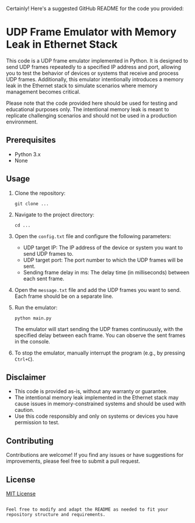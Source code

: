 Certainly! Here's a suggested GitHub README for the code you provided:

# UDP Frame Emulator with Memory Leak in Ethernet Stack

This code is a UDP frame emulator implemented in Python. It is designed to send UDP frames repeatedly to a specified IP address and port, allowing you to test the behavior of devices or systems that receive and process UDP frames. Additionally, this emulator intentionally introduces a memory leak in the Ethernet stack to simulate scenarios where memory management becomes critical.

Please note that the code provided here should be used for testing and educational purposes only. The intentional memory leak is meant to replicate challenging scenarios and should not be used in a production environment.

## Prerequisites

- Python 3.x
- None

## Usage

1. Clone the repository:

   ```
   git clone ...

2. Navigate to the project directory:

   ```shell
   cd ...
   ```

3. Open the `config.txt` file and configure the following parameters:

   - UDP target IP: The IP address of the device or system you want to send UDP frames to.
   - UDP target port: The port number to which the UDP frames will be sent.
   - Sending frame delay in ms: The delay time (in milliseconds) between each sent frame.

4. Open the `message.txt` file and add the UDP frames you want to send. Each frame should be on a separate line.

5. Run the emulator:

   ```shell
   python main.py
   ```

   The emulator will start sending the UDP frames continuously, with the specified delay between each frame. You can observe the sent frames in the console.

6. To stop the emulator, manually interrupt the program (e.g., by pressing `Ctrl+C`).

## Disclaimer

- This code is provided as-is, without any warranty or guarantee.
- The intentional memory leak implemented in the Ethernet stack may cause issues in memory-constrained systems and should be used with caution.
- Use this code responsibly and only on systems or devices you have permission to test.

## Contributing

Contributions are welcome! If you find any issues or have suggestions for improvements, please feel free to submit a pull request.

## License

[MIT License](LICENSE)
```

Feel free to modify and adapt the README as needed to fit your repository structure and requirements.

